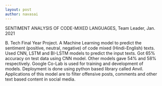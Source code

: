 ```yaml
---
layout: post
author: navasai
---
```

SENTIMENT ANALYSIS OF CODE-MIXED LANGUAGES, Team Leader, Jan. 2021


B. Tech Final Year Project. A Machine Learning model to predict the sentiment (positive, neutral, negative) of code mixed (Hindi-English) texts. 
Used CNN, LSTM and BI-LSTM models to predict the input texts. Got 65% accuracy on test data using CNN model. Other models gave 54% and 58% respectively.
Google Co-Lab is used for training and development of models.
Deployment is done using python based library called Anvil.
Applications of this model are to filter offensive posts, comments and other text based content in social media.
